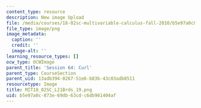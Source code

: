 ```yaml
---
content_type: resource
description: New image Upload
file: /media/courses/18-02sc-multivariable-calculus-fall-2010/b5e97a0c873e69db63cdc6db961404af_MIT18_02SC_L21Brds_19.png
file_type: image/png
image_metadata:
  caption: ''
  credit: ''
  image-alt: ''
learning_resource_types: []
ocw_type: OCWImage
parent_title: 'Session 64: Curl'
parent_type: CourseSection
parent_uid: 13adb394-0267-51e6-b83b-43c03adb8511
resourcetype: Image
title: MIT18_02SC_L21Brds_19.png
uid: b5e97a0c-873e-69db-63cd-c6db961404af
---
```

